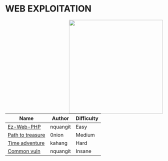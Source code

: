 # WEB EXPLOITATION
<img src="https://i.ibb.co/pQ47sBR/21.png" align="right" width=300>

| Name                                  | Author     | Difficulty | 
| ------------------------------------- | ---------- | ---------- |
| [Ez-Web-PHP](Ez-Web-PHP/)             | nquangit   | Easy       |
| [Path to treasure](Path-To-Treasure/) | 0nion      | Medium     |
| [Time adventure](TimeAdventure/)      | kahang     | Hard       |
| [Common vuln](Common-Vuln/)           | nquangit   | Insane     |

